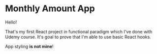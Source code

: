 # Monthly Amount App

Hello! 

That's my first React project in functional paradigm which I've done with Udemy course. It's goal to prove that I'm able to use basic React hooks. 

App styling <b>is not mine</b>!
